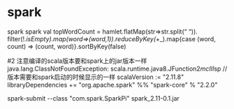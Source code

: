 # spark
spark
spark val topWordCount = hamlet.flatMap(str=>str.split(“ “)). filter(!_.isEmpty).map(word=>(word,1)).reduceByKey(_+_).map{case (word, count) => (count, word)}.sortByKey(false)

#2
注意编译的scala版本要和spark上的jar版本一样
java.lang.ClassNotFoundException: scala.runtime.java8.JFunction2$mcIII$sp
// 版本需要和spark启动的时候显示的一样
scalaVersion := "2.11.8"
libraryDependencies += "org.apache.spark" %% "spark-core" % "2.2.0"

spark-submit --class "com.spark.SparkPi" spark_2.11-0.1.jar
